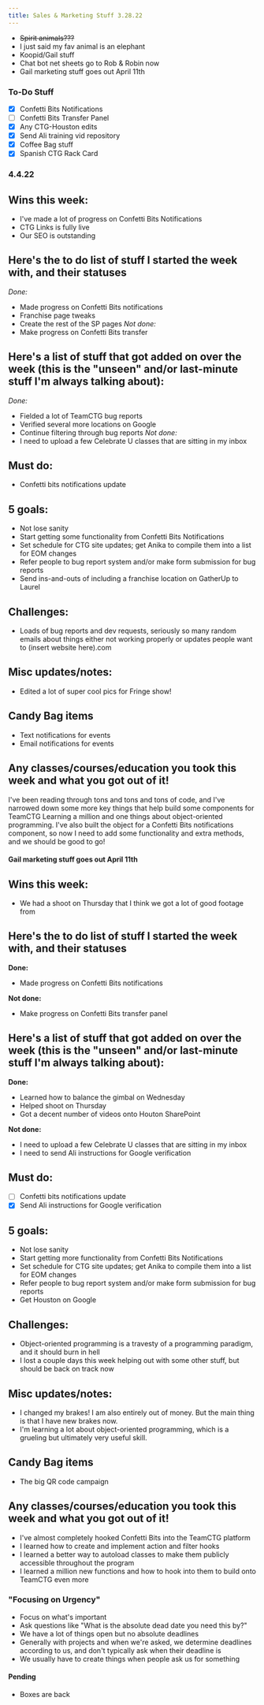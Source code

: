 ```yaml
---
title: Sales & Marketing Stuff 3.28.22
---
```


- ~~Spirit animals???~~
- I just said my fav animal is an elephant
- Koopid/Gail stuff
- Chat bot net sheets go to Rob & Robin now
- Gail marketing stuff goes out April 11th

### To-Do Stuff

- [x] Confetti Bits Notifications
- [ ] Confetti Bits Transfer Panel
- [x] Any CTG-Houston edits
- [x] Send Ali training vid repository
- [x] Coffee Bag stuff
- [x] Spanish CTG Rack Card

### 4.4.22

Wins this week:
---
- I've made a lot of progress on Confetti Bits Notifications
- CTG Links is fully live
- Our SEO is outstanding

Here's the to do list of stuff I started the week with, and their statuses
---
*Done:*
- Made progress on Confetti Bits notifications
- Franchise page tweaks
- Create the rest of the SP pages
*Not done:*
- Make progress on Confetti Bits transfer

Here's a list of stuff that got added on over the week (this is the "unseen" and/or last-minute stuff I'm always talking about):
---
*Done:*
- Fielded a lot of TeamCTG bug reports
- Verified several more locations on Google
- Continue filtering through bug reports
*Not done:*
- I need to upload a few Celebrate U classes that are sitting in my inbox

Must do:
---
- Confetti bits notifications update

5 goals:
---
- Not lose sanity
- Start getting some functionality from Confetti Bits Notifications
- Set schedule for CTG site updates; get Anika to compile them into a list for EOM changes
- Refer people to bug report system and/or make form submission for bug reports
- Send ins-and-outs of including a franchise location on GatherUp to Laurel

Challenges:
---
- Loads of bug reports and dev requests, seriously so many random emails about things either not working properly or updates people want to (insert website here).com

Misc updates/notes:
---
- Edited a lot of super cool pics for Fringe show!

Candy Bag items
---
- Text notifications for events
- Email notifications for events

Any classes/courses/education you took this week and what you got out of it!
---
I've been reading through tons and tons and tons of code, and I've narrowed down some more key things that help build some components for TeamCTG
Learning a million and one things about object-oriented programming. I've also built the object for a Confetti Bits notifications component, so now I need to add some functionality and extra methods, and we should be good to go!


#### Gail marketing stuff goes out April 11th


Wins this week:
---
- We had a shoot on Thursday that I think we got a lot of good footage from

Here's the to do list of stuff I **started the week with**, and their statuses
---

**Done:**
- Made progress on Confetti Bits notifications

**Not done:**
- Make progress on Confetti Bits transfer panel

Here's a list of **stuff that got added on** over the week (this is the "unseen" and/or last-minute stuff I'm always talking about):
---

**Done:**
- Learned how to balance the gimbal on Wednesday
- Helped shoot on Thursday
- Got a decent number of videos onto Houton SharePoint

**Not done:**
- I need to upload a few Celebrate U classes that are sitting in my inbox
- I need to send Ali instructions for Google verification

Must do:
---
- [ ] Confetti bits notifications update
- [x] Send Ali instructions for Google verification

5 goals:
---
- Not lose sanity
- Start getting more functionality from Confetti Bits Notifications
- Set schedule for CTG site updates; get Anika to compile them into a list for EOM changes
- Refer people to bug report system and/or make form submission for bug reports
- Get Houston on Google

Challenges:
---
- Object-oriented programming is a travesty of a programming paradigm, and it should burn in hell
- I lost a couple days this week helping out with some other stuff, but should be back on track now

Misc updates/notes:
---
- I changed my brakes! I am also entirely out of money. But the main thing is that I have new brakes now.
- I'm learning a lot about object-oriented programming, which is a grueling but ultimately very useful skill.

Candy Bag items
---
- The big QR code campaign

Any classes/courses/education you took this week and what you got out of it!
---
- I've almost completely hooked Confetti Bits into the TeamCTG platform
- I learned how to create and implement action and filter hooks
- I learned a better way to autoload classes to make them publicly accessible throughout the program
- I learned a million new functions and how to hook into them to build onto TeamCTG even more

### "Focusing on Urgency"
- Focus on what's important
- Ask questions like "What is the absolute dead date you need this by?"
- We have a lot of things open but no absolute deadlines
- Generally with projects and when we're asked, we determine deadlines according to us, and don't typically ask when their deadline is
- We usually have to create things when people ask us for something


#### Pending
- Boxes are back

